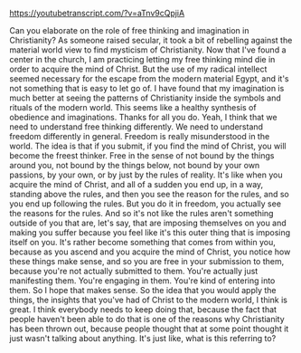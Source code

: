 https://youtubetranscript.com/?v=aTnv9cQpjiA

 Can you elaborate on the role of free thinking and imagination in Christianity? As someone raised secular, it took a bit of rebelling against the material world view to find mysticism of Christianity. Now that I've found a center in the church, I am practicing letting my free thinking mind die in order to acquire the mind of Christ. But the use of my radical intellect seemed necessary for the escape from the modern material Egypt, and it's not something that is easy to let go of. I have found that my imagination is much better at seeing the patterns of Christianity inside the symbols and rituals of the modern world. This seems like a healthy synthesis of obedience and imaginations. Thanks for all you do. Yeah, I think that we need to understand free thinking differently. We need to understand freedom differently in general. Freedom is really misunderstood in the world. The idea is that if you submit, if you find the mind of Christ, you will become the freest thinker. Free in the sense of not bound by the things around you, not bound by the things below, not bound by your own passions, by your own, or by just by the rules of reality. It's like when you acquire the mind of Christ, and all of a sudden you end up, in a way, standing above the rules, and then you see the reason for the rules, and so you end up following the rules. But you do it in freedom, you actually see the reasons for the rules. And so it's not like the rules aren't something outside of you that are, let's say, that are imposing themselves on you and making you suffer because you feel like it's this outer thing that is imposing itself on you. It's rather become something that comes from within you, because as you ascend and you acquire the mind of Christ, you notice how these things make sense, and so you are free in your submission to them, because you're not actually submitted to them. You're actually just manifesting them. You're engaging in them. You're kind of entering into them. So I hope that makes sense. So the idea that you would apply the things, the insights that you've had of Christ to the modern world, I think is great. I think everybody needs to keep doing that, because the fact that people haven't been able to do that is one of the reasons why Christianity has been thrown out, because people thought that at some point thought it just wasn't talking about anything. It's just like, what is this referring to?